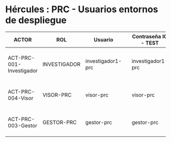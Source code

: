 # Hércules : PRC \- Usuarios entornos de despliegue





| ACTOR | ROL | Usuario |  | Contraseña IC \- TEST | Contraseña DEMO | personaRef | Datos personaRef |
| --- | --- | --- | --- | --- | --- | --- | --- |
| ACT\-PRC\-001\-Investigador | INVESTIGADOR | investigador1\-prc |  | investigador1\-prc | investigador1\-prc\-2021 | 27426657 | JOSE ANTONIO BAÑOS CUELLO (jabc@um.es) |
| ACT\-PRC\-004\-Visor | VISOR\-PRC | visor\-prc |  | visor\-prc | visor\-prc\-2021 | 27437014 | MARIA DE LA CRUZ ALBA CASTAÑO (mcac@um.es) |
| ACT\-PRC\-003\-Gestor | GESTOR\-PRC | gestor\-prc |  | gestor\-prc | gestor\-prc\-2021 | 29062264 | ESTHER    ALMAGRO ANTUNEZ (eaa@um.es) |




